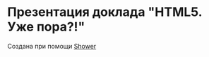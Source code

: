 # Презентация доклада "HTML5. Уже пора?!"

Создана при помощи [Shower](http://pepelsbey.github.com/shower/)
